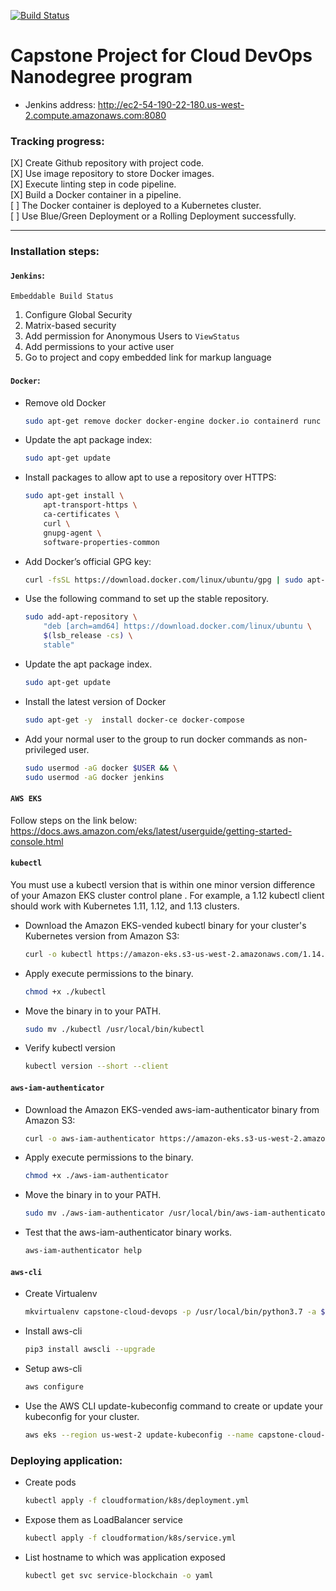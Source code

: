 [![Build Status](http://ec2-54-190-22-180.us-west-2.compute.amazonaws.com:8080/buildStatus/icon?job=capstone-cloud-devops%2Fmaster)](http://ec2-35-166-30-226.us-west-2.compute.amazonaws.com:8080/job/capstone-cloud-devops/job/master/)
# Capstone Project for Cloud DevOps Nanodegree program

- Jenkins address:
http://ec2-54-190-22-180.us-west-2.compute.amazonaws.com:8080


### Tracking progress: <br>
[X] Create Github repository with project code. <br>
[X] Use image repository to store Docker images. <br>
[X] Execute linting step in code pipeline. <br>
[X] Build a Docker container in a pipeline. <br>
[ ] The Docker container is deployed to a Kubernetes cluster. <br>
[ ] Use Blue/Green Deployment or a Rolling Deployment successfully. <br>

---

### Installation steps:

#### `Jenkins`:
`Embeddable Build Status`
1. Configure Global Security
2. Matrix-based security
3. Add permission for Anonymous Users to `ViewStatus`
4. Add permissions to your active user
5. Go to project and copy embedded link for markup language


#### `Docker`:

- Remove old Docker
    ```bash
    sudo apt-get remove docker docker-engine docker.io containerd runc
    ```
- Update the apt package index:
    ```bash
    sudo apt-get update
    ```
- Install packages to allow apt to use a repository over HTTPS:
    ```bash
    sudo apt-get install \
        apt-transport-https \
        ca-certificates \
        curl \
        gnupg-agent \
        software-properties-common
    ```
- Add Docker’s official GPG key:
    ```bash
    curl -fsSL https://download.docker.com/linux/ubuntu/gpg | sudo apt-key add -
    ```
- Use the following command to set up the stable repository.
    ```bash
    sudo add-apt-repository \
        "deb [arch=amd64] https://download.docker.com/linux/ubuntu \
        $(lsb_release -cs) \
        stable"
    ```
- Update the apt package index.
    ```bash
    sudo apt-get update
    ```
- Install the latest version of Docker
    ```bash
    sudo apt-get -y  install docker-ce docker-compose
    ```
- Add your normal user to the group to run docker commands as non-privileged user.
    ```bash
    sudo usermod -aG docker $USER && \
    sudo usermod -aG docker jenkins
    ```

#### `AWS EKS`
Follow steps on the link below:
https://docs.aws.amazon.com/eks/latest/userguide/getting-started-console.html


#### `kubectl`
You must use a kubectl version that is within one minor version difference of your Amazon EKS cluster
control plane . For example, a 1.12 kubectl client should work with Kubernetes 1.11, 1.12, and 1.13
clusters.
- Download the Amazon EKS-vended kubectl binary for your cluster's Kubernetes version from Amazon S3:
    ```bash
    curl -o kubectl https://amazon-eks.s3-us-west-2.amazonaws.com/1.14.6/2019-08-22/bin/linux/amd64/kubectl
    ```
- Apply execute permissions to the binary.
    ```bash
    chmod +x ./kubectl
    ```
- Move the binary in to your PATH.
    ```bash
    sudo mv ./kubectl /usr/local/bin/kubectl
    ```
- Verify kubectl version
    ```bash
    kubectl version --short --client
    ```

#### `aws-iam-authenticator`
- Download the Amazon EKS-vended aws-iam-authenticator binary from Amazon S3:
    ```bash
    curl -o aws-iam-authenticator https://amazon-eks.s3-us-west-2.amazonaws.com/1.14.6/2019-08-22/bin/linux/amd64/aws-iam-authenticator
    ```
- Apply execute permissions to the binary.
    ```bash
    chmod +x ./aws-iam-authenticator
    ```
- Move the binary in to your PATH.
    ```bash
    sudo mv ./aws-iam-authenticator /usr/local/bin/aws-iam-authenticator
    ```
- Test that the aws-iam-authenticator binary works.
    ```bash
    aws-iam-authenticator help
    ```

#### `aws-cli`
- Create Virtualenv
    ```bash
    mkvirtualenv capstone-cloud-devops -p /usr/local/bin/python3.7 -a $(pwd)
    ```
- Install aws-cli
    ```bash
    pip3 install awscli --upgrade
    ```
- Setup aws-cli
    ```bash
    aws configure
    ```
- Use the AWS CLI update-kubeconfig command to create or update your kubeconfig for your cluster.
    ```bash
    aws eks --region us-west-2 update-kubeconfig --name capstone-cloud-devops
    ```

### Deploying application:
- Create pods
    ```bash
    kubectl apply -f cloudformation/k8s/deployment.yml
    ```
- Expose them as LoadBalancer service
    ```bash
    kubectl apply -f cloudformation/k8s/service.yml
    ```
- List hostname to which was application exposed
    ```bash
    kubectl get svc service-blockchain -o yaml
    ```